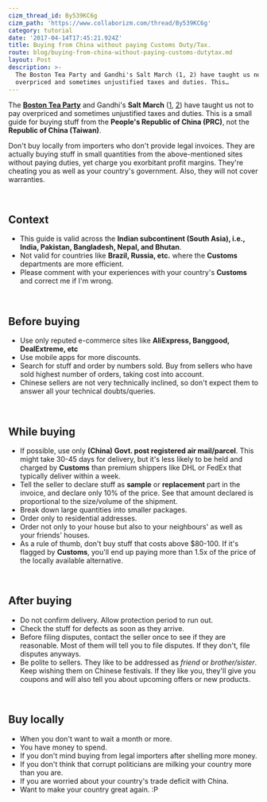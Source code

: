```yaml
---
cizm_thread_id: By539KC6g
cizm_path: 'https://www.collaborizm.com/thread/By539KC6g'
category: tutorial
date: '2017-04-14T17:45:21.924Z'
title: Buying from China without paying Customs Duty/Tax.
route: blog/buying-from-china-without-paying-customs-dutytax.md
layout: Post
description: >-
  The Boston Tea Party and Gandhi's Salt March (1, 2) have taught us not to pay
  overpriced and sometimes unjustified taxes and duties. This…
---
```

The **[Boston Tea Party](https://en.wikipedia.org/wiki/Boston_Tea_Party)** and Gandhi's **Salt March** ([1](http://www.history.com/news/gandhis-salt-march-85-years-ago), [2](http://www.dandimemorial.in/)) have taught us not to pay overpriced and sometimes unjustified taxes and duties. This is a small guide for buying stuff from the **People's Republic of China (PRC)**, not the **Republic of China (Taiwan)**.

Don't buy locally from importers who don't provide legal invoices. They are actually buying stuff in small quantities from the above-mentioned sites without paying duties, yet charge you exorbitant profit margins. They're cheating you as well as your country's government. Also, they will not cover warranties.

&nbsp;

## Context
* This guide is valid across the **Indian subcontinent (South Asia), i.e., India, Pakistan, Bangladesh, Nepal, and Bhutan**. 
* Not valid for countries like **Brazil, Russia, etc.** where the **Customs** departments are more efficient.
* Please comment with your experiences with your country's **Customs** and correct me if I'm wrong.

&nbsp;

## Before buying
* Use only reputed e-commerce sites like **AliExpress, Banggood, DealExtreme, etc**
* Use mobile apps for more discounts.
* Search for stuff and order by numbers sold. 
Buy from sellers who have sold highest number of orders, taking cost into account.
* Chinese sellers are not very technically inclined, so don't expect them to answer all your technical doubts/queries.

&nbsp;

## While buying
* If possible, use only **(China) Govt. post registered air mail/parcel**. 
This might take 30-45 days for delivery, but it's less likely to be held and charged by **Customs** than premium shippers like DHL or FedEx that typically deliver within a week.
* Tell the seller to declare stuff as **sample** or **replacement** part in the invoice, and declare only 10% of the price. See that amount declared is proportional to the size/volume of the shipment.
* Break down large quantities into smaller packages.
* Order only to residential addresses.
* Order not only to your house but also to your neighbours' as well as your friends' houses.
* As a rule of thumb, don't buy stuff that costs above $80-100. If it's flagged by **Customs**, you'll end up paying more than 1.5x of the price of the locally available alternative.

&nbsp;

## After buying
* Do not confirm delivery. Allow protection period to run out.
* Check the stuff for defects as soon as they arrive. 
* Before filing disputes, contact the seller once to see if they are reasonable. Most of them will tell you to file disputes. If they don't, file disputes anyways.
* Be polite to sellers. They like to be addressed as *friend* or *brother/sister*. Keep wishing them on Chinese festivals. If they like you, they'll give you coupons and will also tell you about upcoming offers or new products. 

 &nbsp;

## Buy locally
* When you don't want to wait a month or more.
* You have money to spend.
* If you don't mind buying from legal importers after shelling more money.
* If you don't think that corrupt politicians are milking your country more than you are.
* If you are worried about your country's trade deficit with China.
* Want to make your country great again. :P


